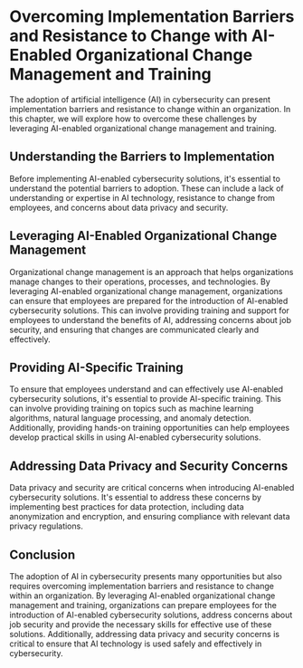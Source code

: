 Overcoming Implementation Barriers and Resistance to Change with AI-Enabled Organizational Change Management and Training
====================================================================================================================================================================

The adoption of artificial intelligence (AI) in cybersecurity can present implementation barriers and resistance to change within an organization. In this chapter, we will explore how to overcome these challenges by leveraging AI-enabled organizational change management and training.

Understanding the Barriers to Implementation
--------------------------------------------

Before implementing AI-enabled cybersecurity solutions, it's essential to understand the potential barriers to adoption. These can include a lack of understanding or expertise in AI technology, resistance to change from employees, and concerns about data privacy and security.

Leveraging AI-Enabled Organizational Change Management
------------------------------------------------------

Organizational change management is an approach that helps organizations manage changes to their operations, processes, and technologies. By leveraging AI-enabled organizational change management, organizations can ensure that employees are prepared for the introduction of AI-enabled cybersecurity solutions. This can involve providing training and support for employees to understand the benefits of AI, addressing concerns about job security, and ensuring that changes are communicated clearly and effectively.

Providing AI-Specific Training
------------------------------

To ensure that employees understand and can effectively use AI-enabled cybersecurity solutions, it's essential to provide AI-specific training. This can involve providing training on topics such as machine learning algorithms, natural language processing, and anomaly detection. Additionally, providing hands-on training opportunities can help employees develop practical skills in using AI-enabled cybersecurity solutions.

Addressing Data Privacy and Security Concerns
---------------------------------------------

Data privacy and security are critical concerns when introducing AI-enabled cybersecurity solutions. It's essential to address these concerns by implementing best practices for data protection, including data anonymization and encryption, and ensuring compliance with relevant data privacy regulations.

Conclusion
----------

The adoption of AI in cybersecurity presents many opportunities but also requires overcoming implementation barriers and resistance to change within an organization. By leveraging AI-enabled organizational change management and training, organizations can prepare employees for the introduction of AI-enabled cybersecurity solutions, address concerns about job security and provide the necessary skills for effective use of these solutions. Additionally, addressing data privacy and security concerns is critical to ensure that AI technology is used safely and effectively in cybersecurity.
